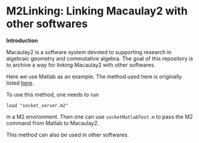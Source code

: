 # M2Linking: Linking Macaulay2 with other softwares

__Introduction__

Macaulay2 is a software system devoted to supporting research in algebraic geometry and commutative algebra. The goal of this repository is to archive a way for linking Macaulay2 with other softwares. 

Here we use Matlab as an example. The method used here is originally listed [here](https://groups.google.com/g/macaulay2/c/IqSEM87M6FE/m/u8rBKBaiBgAJ). 

To use this method, one needs to run 
```
load "socket_server.m2"
```
in a M2 environment. Then one can use `socketMatlabTest.m` to pass the M2 command from Matlab to Macaulay2. 

This method can also be used in other softwares. 

 
